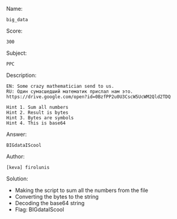 Name:

	big_data

Score:

	300

Subject:
	
	PPC

Description:

	EN: Some crazy mathematician send to us.
	RU: Один сумасшедший математик прислал нам это.
	https://drive.google.com/open?id=0BzfPP2u0U3CscW5UcWM2Qld2TDQ

	Hint 1. Sum all numbers
	Hint 2. Result is bytes
	Hint 3. Bytes are symbols
	Hint 4. This is base64

Answer:

	BIGdataIScool

Author:

	[keva] firolunis

Solution:

* Making the script to sum all the numbers from the file
* Converting the bytes to the string
* Decoding the base64 string
* Flag: BIGdataIScool
